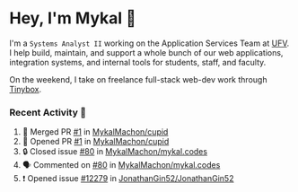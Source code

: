# Hey, I'm Mykal 👋

I'm a `Systems Analyst II` working on the Application Services Team at [UFV](https://ufv.ca). 
I help build, maintain, and support a whole bunch of our web applications, integration systems, and internal tools for students, staff, and faculty.

On the weekend, I take on freelance full-stack web-dev work through [Tinybox](https://tinybox.dev).

### Recent Activity 🚀

<!--START_SECTION:activity-->
1. 🎉 Merged PR [#1](https://github.com/MykalMachon/cupid/pull/1) in [MykalMachon/cupid](https://github.com/MykalMachon/cupid)
2. 💪 Opened PR [#1](https://github.com/MykalMachon/cupid/pull/1) in [MykalMachon/cupid](https://github.com/MykalMachon/cupid)
3. 🔒 Closed issue [#80](https://github.com/MykalMachon/mykal.codes/issues/80) in [MykalMachon/mykal.codes](https://github.com/MykalMachon/mykal.codes)
4. 🗣 Commented on [#80](https://github.com/MykalMachon/mykal.codes/issues/80) in [MykalMachon/mykal.codes](https://github.com/MykalMachon/mykal.codes)
5. ❗ Opened issue [#12279](https://github.com/JonathanGin52/JonathanGin52/issues/12279) in [JonathanGin52/JonathanGin52](https://github.com/JonathanGin52/JonathanGin52)
<!--END_SECTION:activity-->

